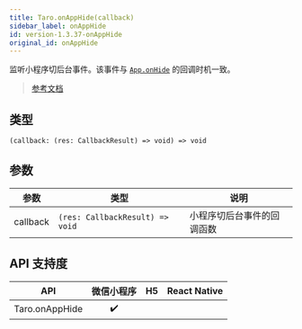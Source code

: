 ```yaml
---
title: Taro.onAppHide(callback)
sidebar_label: onAppHide
id: version-1.3.37-onAppHide
original_id: onAppHide
---
```


监听小程序切后台事件。该事件与 [`App.onHide`](https://developers.weixin.qq.com/miniprogram/dev/reference/api/App.html#onhide) 的回调时机一致。

> [参考文档](https://developers.weixin.qq.com/miniprogram/dev/api/base/app/app-event/wx.onAppHide.html)

## 类型

```tsx
(callback: (res: CallbackResult) => void) => void
```

## 参数

| 参数 | 类型 | 说明 |
| --- | --- | --- |
| callback | `(res: CallbackResult) => void` | 小程序切后台事件的回调函数 |

## API 支持度

| API | 微信小程序 | H5 | React Native |
| :---: | :---: | :---: | :---: |
| Taro.onAppHide | ✔️ |  |  |
